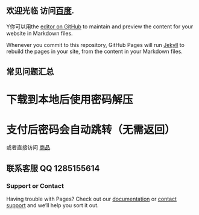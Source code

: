 ## 欢迎光临 访问[百度](https://baidu.com/).



Y你可以用the [editor on GitHub](https://github.com/v587wang/v587wang.github.io/edit/main/index.md) to maintain and preview the content for your website in Markdown files.

Whenever you commit to this repository, GitHub Pages will run [Jekyll](https://jekyllrb.com/) to rebuild the pages in your site, from the content in your Markdown files.

## 常见问题汇总
# 下载到本地后使用密码解压
# 支付后密码会自动跳转（无需返回）

或者直接访问 [商品](http://18ka.net/details/37486A23).

## 联系客服  QQ 1285155614

### Support or Contact

Having trouble with Pages? Check out our [documentation](https://docs.github.com/categories/github-pages-basics/) or [contact support](https://support.github.com/contact) and we’ll help you sort it out.
